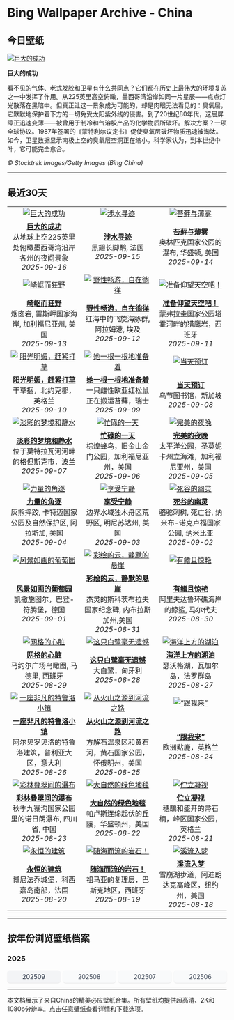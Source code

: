 # Bing Wallpaper Archive - China

## 今日壁纸

[![巨大的成功](https://www.bing.com/th?id=OHR.OzoneEarth_ZH-CN0993915980_UHD.jpg&pid=hp&w=2560)](https://bing.codexun.com/cn/detail/20250916)

**巨大的成功**

看不见的气体、老式发胶和卫星有什么共同点？它们都在历史上最伟大的环境复苏之一中发挥了作用。从225英里高空俯瞰，墨西哥湾沿岸如同一片星辰——点点灯光散落在黑暗中。但真正让这一景象成为可能的，却是肉眼无法看见的：臭氧层，它默默地保护着下方的一切免受太阳紫外线的侵害。到了20世纪80年代，这层屏障正迅速变薄——被曾用于制冷和气溶胶产品的化学物质所破坏。解决方案？一项全球协议。1987年签署的《蒙特利尔议定书》促使臭氧层破坏物质迅速被淘汰。如今，卫星数据显示南极上空的臭氧层空洞正在缩小。科学家认为，到本世纪中叶，它可能完全愈合。

*© Stocktrek Images/Getty Images (Bing China)*

---

## 最近30天

| | | |
|:---:|:---:|:---:|
| [![巨大的成功](https://www.bing.com/th?id=OHR.OzoneEarth_ZH-CN0993915980_UHD.jpg&pid=hp&w=2560)](https://bing.codexun.com/cn/detail/20250916) | [![涉水寻迹](https://www.bing.com/th?id=OHR.Echasse_ZH-CN0670369582_UHD.jpg&pid=hp&w=2560)](https://bing.codexun.com/cn/detail/20250915) | [![苔藓与薄雾](https://www.bing.com/th?id=OHR.HohWaterfall_ZH-CN0297269806_UHD.jpg&pid=hp&w=2560)](https://bing.codexun.com/cn/detail/20250914) | 
| **[巨大的成功](https://bing.codexun.com/cn/detail/20250916)**<br>从地球上空225英里处俯瞰墨西哥湾沿岸各州的夜间景象<br>*2025-09-16* | **[涉水寻迹](https://bing.codexun.com/cn/detail/20250915)**<br>黑翅长脚鹬, 法国<br>*2025-09-15* | **[苔藓与薄雾](https://bing.codexun.com/cn/detail/20250914)**<br>奥林匹克国家公园的瀑布, 华盛顿, 美国<br>*2025-09-14* | 
| [![崎岖而狂野](https://www.bing.com/th?id=OHR.PointReyesSeashore_ZH-CN0076789582_UHD.jpg&pid=hp&w=2560)](https://bing.codexun.com/cn/detail/20250913) | [![野性畅游，自在徜徉](https://www.bing.com/th?id=OHR.SpinnerDolphins_ZH-CN9731341241_UHD.jpg&pid=hp&w=2560)](https://bing.codexun.com/cn/detail/20250912) | [![准备仰望天空吧！](https://www.bing.com/th?id=OHR.ExtremaduraJamon_ZH-CN1559355133_UHD.jpg&pid=hp&w=2560)](https://bing.codexun.com/cn/detail/20250911) | 
| **[崎岖而狂野](https://bing.codexun.com/cn/detail/20250913)**<br>烟囱岩, 雷斯岬国家海岸, 加利福尼亚州, 美国<br>*2025-09-13* | **[野性畅游，自在徜徉](https://bing.codexun.com/cn/detail/20250912)**<br>红海中的飞旋海豚群, 阿拉姆港, 埃及<br>*2025-09-12* | **[准备仰望天空吧！](https://bing.codexun.com/cn/detail/20250911)**<br>蒙弗拉圭国家公园塔霍河畔的猎鹰岩，西班牙<br>*2025-09-11* | 
| [![阳光明媚，赶紧打草](https://www.bing.com/th?id=OHR.YorkshireHay_ZH-CN9097986997_UHD.jpg&pid=hp&w=2560)](https://bing.codexun.com/cn/detail/20250910) | [![她一根一根地准备着](https://www.bing.com/th?id=OHR.SwissSquirrel_ZH-CN1499344455_UHD.jpg&pid=hp&w=2560)](https://bing.codexun.com/cn/detail/20250909) | [![当天预订](https://www.bing.com/th?id=OHR.OrchardLibrary_ZH-CN3578982798_UHD.jpg&pid=hp&w=2560)](https://bing.codexun.com/cn/detail/20250908) | 
| **[阳光明媚，赶紧打草](https://bing.codexun.com/cn/detail/20250910)**<br>干草捆，北约克郡，英格兰<br>*2025-09-10* | **[她一根一根地准备着](https://bing.codexun.com/cn/detail/20250909)**<br>一只雌性欧亚红松鼠正在搬运苔藓，瑞士<br>*2025-09-09* | **[当天预订](https://bing.codexun.com/cn/detail/20250908)**<br>乌节图书馆，新加坡<br>*2025-09-08* | 
| [![淡彩的梦境和静水](https://www.bing.com/th?id=OHR.BlueGdansk_ZH-CN3328928509_UHD.jpg&pid=hp&w=2560)](https://bing.codexun.com/cn/detail/20250907) | [![忙碌的一天](https://www.bing.com/th?id=OHR.RufousHummer_ZH-CN1777072350_UHD.jpg&pid=hp&w=2560)](https://bing.codexun.com/cn/detail/20250906) | [![完美的夜晚](https://www.bing.com/th?id=OHR.SunsetPier_ZH-CN1202083395_UHD.jpg&pid=hp&w=2560)](https://bing.codexun.com/cn/detail/20250905) | 
| **[淡彩的梦境和静水](https://bing.codexun.com/cn/detail/20250907)**<br>位于莫特拉瓦河河畔的格但斯克市，波兰<br>*2025-09-07* | **[忙碌的一天](https://bing.codexun.com/cn/detail/20250906)**<br>棕煌蜂鸟，旧金山金门公园，加利福尼亚州，美国<br>*2025-09-06* | **[完美的夜晚](https://bing.codexun.com/cn/detail/20250905)**<br>太平洋公园，圣莫妮卡州立海滩，加利福尼亚州，美国<br>*2025-09-05* | 
| [![力量的角逐](https://www.bing.com/th?id=OHR.WrestlingBears_ZH-CN6430637848_UHD.jpg&pid=hp&w=2560)](https://bing.codexun.com/cn/detail/20250904) | [![享受宁静](https://www.bing.com/th?id=OHR.MinnesotaWaters_ZH-CN6078521418_UHD.jpg&pid=hp&w=2560)](https://bing.codexun.com/cn/detail/20250903) | [![死谷的幽灵](https://www.bing.com/th?id=OHR.DeadvleiTrees_ZH-CN0967414858_UHD.jpg&pid=hp&w=2560)](https://bing.codexun.com/cn/detail/20250902) | 
| **[力量的角逐](https://bing.codexun.com/cn/detail/20250904)**<br>灰熊摔跤, 卡特迈国家公园及自然保护区, 阿拉斯加, 美国<br>*2025-09-04* | **[享受宁静](https://bing.codexun.com/cn/detail/20250903)**<br>边界水域独木舟区荒野区, 明尼苏达州, 美国<br>*2025-09-03* | **[死谷的幽灵](https://bing.codexun.com/cn/detail/20250902)**<br>骆驼刺树, 死亡谷, 纳米布-诺克卢福国家公园, 纳米比亚<br>*2025-09-02* | 
| [![风景如画的葡萄园](https://www.bing.com/th?id=OHR.FieldKaiserstuhl_ZH-CN0467488834_UHD.jpg&pid=hp&w=2560)](https://bing.codexun.com/cn/detail/20250901) | [![彩绘的云，静默的悬崖](https://www.bing.com/th?id=OHR.ScottsBluff_ZH-CN0292735112_UHD.jpg&pid=hp&w=2560)](https://bing.codexun.com/cn/detail/20250831) | [![有鳍且惊艳](https://www.bing.com/th?id=OHR.MaldivesWhaleShark_ZH-CN9975504316_UHD.jpg&pid=hp&w=2560)](https://bing.codexun.com/cn/detail/20250830) | 
| **[风景如画的葡萄园](https://bing.codexun.com/cn/detail/20250901)**<br>凯撒施图尔，巴登-符腾堡，德国<br>*2025-09-01* | **[彩绘的云，静默的悬崖](https://bing.codexun.com/cn/detail/20250831)**<br>杰灵的斯科茨布拉夫国家纪念碑‌, 内布拉斯加州,美国<br>*2025-08-31* | **[有鳍且惊艳](https://bing.codexun.com/cn/detail/20250830)**<br>阿里夫达鲁环礁海岸的鲸鲨, 马尔代夫<br>*2025-08-30* | 
| [![网格的心脏](https://www.bing.com/th?id=OHR.PlazaMayor_ZH-CN4576498488_UHD.jpg&pid=hp&w=2560)](https://bing.codexun.com/cn/detail/20250829) | [![这只白鹭毫无遗憾](https://www.bing.com/th?id=OHR.WhiteEgret_ZH-CN4425921150_UHD.jpg&pid=hp&w=2560)](https://bing.codexun.com/cn/detail/20250828) | [![海洋上方的湖泊](https://www.bing.com/th?id=OHR.FaroeLake_ZH-CN3977660997_UHD.jpg&pid=hp&w=2560)](https://bing.codexun.com/cn/detail/20250827) | 
| **[网格的心脏](https://bing.codexun.com/cn/detail/20250829)**<br>马约尔广场鸟瞰图, 马德里, 西班牙<br>*2025-08-29* | **[这只白鹭毫无遗憾](https://bing.codexun.com/cn/detail/20250828)**<br>大白鹭，匈牙利<br>*2025-08-28* | **[海洋上方的湖泊](https://bing.codexun.com/cn/detail/20250827)**<br>瑟沃格湖，瓦加尔岛，法罗群岛<br>*2025-08-27* | 
| [![一座非凡的特鲁洛小镇](https://www.bing.com/th?id=OHR.TrulliHouses_ZH-CN3856452406_UHD.jpg&pid=hp&w=2560)](https://bing.codexun.com/cn/detail/20250826) | [![从火山之源到河流之路](https://www.bing.com/th?id=OHR.YellowstoneRiver_ZH-CN3716808579_UHD.jpg&pid=hp&w=2560)](https://bing.codexun.com/cn/detail/20250825) | [![“跟我来”](https://www.bing.com/th?id=OHR.CervusDama_ZH-CN3603505811_UHD.jpg&pid=hp&w=2560)](https://bing.codexun.com/cn/detail/20250824) | 
| **[一座非凡的特鲁洛小镇](https://bing.codexun.com/cn/detail/20250826)**<br>阿尔贝罗贝洛的特鲁洛建筑，普利亚大区，意大利<br>*2025-08-26* | **[从火山之源到河流之路](https://bing.codexun.com/cn/detail/20250825)**<br>方解石温泉区和黄石河，黄石国家公园，怀俄明州，美国<br>*2025-08-25* | **[“跟我来”](https://bing.codexun.com/cn/detail/20250824)**<br>欧洲黇鹿‌，英格兰<br>*2025-08-24* | 
| [![彩林叠翠间的瀑布](https://www.bing.com/th?id=OHR.ChushuY25_ZH-CN0495086720_UHD.jpg&pid=hp&w=2560)](https://bing.codexun.com/cn/detail/20250823) | [![大自然的绿色地毯](https://www.bing.com/th?id=OHR.PalouseWA_ZH-CN2552273820_UHD.jpg&pid=hp&w=2560)](https://bing.codexun.com/cn/detail/20250822) | [![伫立凝视](https://www.bing.com/th?id=OHR.WheatearBird_ZH-CN2663965839_UHD.jpg&pid=hp&w=2560)](https://bing.codexun.com/cn/detail/20250821) | 
| **[彩林叠翠间的瀑布](https://bing.codexun.com/cn/detail/20250823)**<br>秋季九寨沟国家公园里的诺日朗瀑布, 四川省, 中国<br>*2025-08-23* | **[大自然的绿色地毯](https://bing.codexun.com/cn/detail/20250822)**<br>帕卢斯连绵起伏的丘陵，华盛顿州，美国<br>*2025-08-22* | **[伫立凝视](https://bing.codexun.com/cn/detail/20250821)**<br>穗䳭和盛开的帚石楠，峰区国家公园，英格兰<br>*2025-08-21* | 
| [![永恒的建筑](https://www.bing.com/th?id=OHR.CitadelBonifacio_ZH-CN2130899430_UHD.jpg&pid=hp&w=2560)](https://bing.codexun.com/cn/detail/20250820) | [![随海而流的岩石！](https://www.bing.com/th?id=OHR.GipuzcoaSummer_ZH-CN1926924422_UHD.jpg&pid=hp&w=2560)](https://bing.codexun.com/cn/detail/20250819) | [![溪流入梦](https://www.bing.com/th?id=OHR.AvalancheLake_ZH-CN1442576083_UHD.jpg&pid=hp&w=2560)](https://bing.codexun.com/cn/detail/20250818) | 
| **[永恒的建筑](https://bing.codexun.com/cn/detail/20250820)**<br>博尼法乔城堡，科西嘉岛南部，法国<br>*2025-08-20* | **[随海而流的岩石！](https://bing.codexun.com/cn/detail/20250819)**<br>祖马亚的复理层，巴斯克地区，西班牙<br>*2025-08-19* | **[溪流入梦](https://bing.codexun.com/cn/detail/20250818)**<br>雪崩湖步道，阿迪朗达克高峰区，纽约州，美国<br>*2025-08-18* | 


---

## 按年份浏览壁纸档案

### 2025
<div style="display: grid; grid-template-columns: repeat(auto-fit, minmax(80px, 1fr)); gap: 6px; margin: 12px 0;">
<a href="https://bing.codexun.com/cn/archive/202509" style="padding: 6px 12px; font-size: 14px; border-radius: 6px; box-shadow: 0 1px 2px rgba(0,0,0,0.1); background-color: #f3f4f6; color: #374151; text-decoration: none; text-align: center; transition: background-color 0.2s ease; font-weight: 500;">202509</a>
<a href="https://bing.codexun.com/cn/archive/202508" style="padding: 6px 12px; font-size: 14px; border-radius: 6px; box-shadow: 0 1px 2px rgba(0,0,0,0.1); background-color: #f9fafb; color: #374151; text-decoration: none; text-align: center; transition: background-color 0.2s ease;">202508</a>
<a href="https://bing.codexun.com/cn/archive/202507" style="padding: 6px 12px; font-size: 14px; border-radius: 6px; box-shadow: 0 1px 2px rgba(0,0,0,0.1); background-color: #f9fafb; color: #374151; text-decoration: none; text-align: center; transition: background-color 0.2s ease;">202507</a>
<a href="https://bing.codexun.com/cn/archive/202506" style="padding: 6px 12px; font-size: 14px; border-radius: 6px; box-shadow: 0 1px 2px rgba(0,0,0,0.1); background-color: #f9fafb; color: #374151; text-decoration: none; text-align: center; transition: background-color 0.2s ease;">202506</a>
</div>



---

本文档展示了来自China的精美必应壁纸合集。所有壁纸均提供超高清、2K和1080p分辨率。点击任意壁纸查看详情和下载选项。
